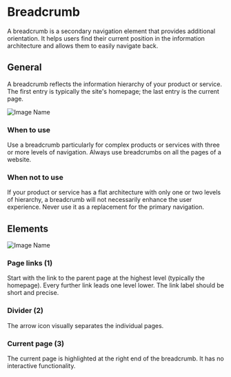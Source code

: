 # Breadcrumb

A breadcrumb is a secondary navigation element that provides additional orientation. It helps users find their current position in the information architecture and allows them to easily navigate back.

## General

A breadcrumb reflects the information hierarchy of your product or service. The first entry is typically the site's homepage; the last entry is the current page.

![Image Name](/assets/3_components/breadcrumb/breadcrumb-general.png)

### When to use

Use a breadcrumb particularly for complex products or services with three or more levels of navigation. Always use breadcrumbs on all the pages of a website.

### When not to use

If your product or service has a flat architecture with only one or two levels of hierarchy, a breadcrumb will not necessarily enhance the user experience. Never use it as a replacement for the primary navigation.


## Elements

![Image Name](/assets/3_components/breadcrumb/elements.png)

### Page links (1)

Start with the link to the parent page at the highest level (typically the homepage). Every further link leads one level lower. The link label should be short and precise.

### Divider (2)

The arrow icon visually separates the individual pages.

### Current page (3)

The current page is highlighted at the right end of the breadcrumb. It has no interactive functionality.

